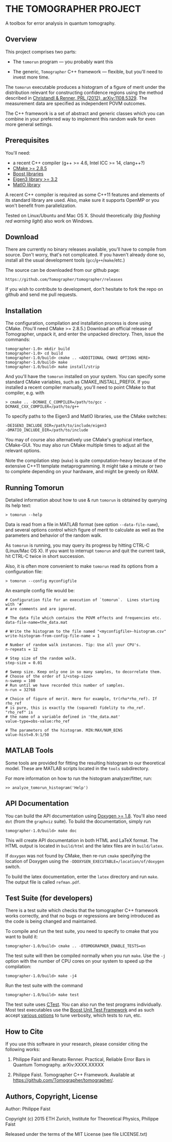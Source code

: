 
THE TOMOGRAPHER PROJECT
=======================

A toolbox for error analysis in quantum tomography.


Overview
--------

This project comprises two parts:

 * The `tomorun` program — you probably want this

 * The generic, `Tomographer` C++ framework — flexible, but you'll need to
   invest more time.

The `tomorun` executable produces a histogram of a figure of merit under the
distribution relevant for constructing confidence regions using the method
described in [Christandl & Renner, PRL (2012), arXiv:1108.5329][Christandl2012].
The measurement data are specified as independent POVM outcomes.

The C++ framework is a set of abstract and generic classes which you can combine
in your preferred way to implement this random walk for even more general
settings.

[Christandl2012]: http://arxiv.org/abs/1108.5329


Prerequisites
-------------

You'll need:

  - a recent C++ compiler (g++ >= 4.6, Intel ICC >= 14, clang++?)
  - [CMake >= 2.8.5](http://www.cmake.org/)
  - [Boost libraries](http://www.boost.org/)
  - [Eigen3 library >= 3.2](http://eigen.tuxfamily.org/)
  - [MatIO library](https://sourceforge.net/projects/matio/)

A recent C++ compiler is required as some C++11 features and elements of its
standard library are used. Also, make sure it supports OpenMP or you won't
benefit from parallelization.

Tested on Linux/Ubuntu and Mac OS X. Should theoretically (*big flashing red
warning light*) also work on Windows.


Download
--------

There are currently no binary releases available, you'll have to compile from
source. Don't worry, that's not complicated. If you haven't already done so,
install all the usual development tools (`gcc`/`g++`/`make`/etc.)

The source can be downloaded from our github page:

    https://github.com/Tomographer/tomographer/releases

If you wish to contribute to development, don't hesitate to fork the repo on
github and send me pull requests.


Installation
------------

The configuration, compilation and installation process is done using CMake.
(You'll need CMake >= 2.8.5.)  Download an official release of Tomographer,
unpack it, and enter the unpacked directory.  Then, issue the commands:

    tomographer-1.0> mkdir build
    tomographer-1.0> cd build
    tomographer-1.0/build> cmake .. <ADDITIONAL CMAKE OPTIONS HERE>
    tomographer-1.0/build> make
    tomographer-1.0/build> make install/strip

And you'll have the `tomorun` installed on your system. You can specify some
standard CMake variables, such as CMAKE_INSTALL_PREFIX.  If you installed a
recent compiler manually, you'll need to point CMake to that compiler, e.g. with

    > cmake .. -DCMAKE_C_COMPILER=/path/to/gcc -DCMAKE_CXX_COMPILER=/path/to/g++ 

To specify paths to the Eigen3 and MatIO libraries, use the CMake switches:

    -DEIGEN3_INCLUDE_DIR=/path/to/include/eigen3
    -DMATIO_INCLUDE_DIR=/path/to/include

You may of course also alternatively use CMake's graphical interface, CMake-GUI.
You may also run CMake multiple times to adjust all the relevant options.

Note the compilation step (`make`) is quite computation-heavy because of the
extensive C++11 template metaprogramming. It might take a minute or two to
complete depending on your hardware, and might be greedy on RAM.


Running Tomorun
---------------

Detailed information about how to use & run `tomorun` is obtained by querying
its help text:

    > tomorun --help

Data is read from a file in MATLAB format (see option `--data-file-name`), and
several options control which figure of merit to calculate as well as the
parameters and behavior of the random walk.

As `tomorun` is running, you may query its progress by hitting CTRL-C (Linux/Mac
OS X). If you want to interrupt `tomorun` and quit the current task, hit CTRL-C
twice in short succession.

Also, it is often more convenient to make `tomorun` read its options from a
configuration file:

    > tomorun --config myconfigfile

An example config file would be:

    # Configuration file for an execution of `tomorun`.  Lines starting with '#'
    # are comments and are ignored.
    
    # The data file which contains the POVM effects and frequencies etc.
    data-file-name=the_data.mat
    
    # Write the histogram to the file named "<myconfigfile>-histogram.csv"
    write-histogram-from-config-file-name = 1

    # Number of random walk instances. Tip: Use all your CPU's.
    n-repeats = 12

    # Step size of the random walk.
    step-size = 0.01

    # Sweep size. Keep only one in so many samples, to decorrelate them.
    # Choose of the order of 1/<step-size>
    n-sweep = 100
    # Run until we have recorded this number of samples.
    n-run = 32768

    # Choice of figure of merit. Here for example, tr(rho*rho_ref). If rho_ref
    # is pure, this is exactly the (squared) fidelity to rho_ref. "rho_ref" is
    # the name of a variable defined in 'the_data.mat'
    value-type=obs-value:rho_ref

    # The parameters of the histogram. MIN:MAX/NUM_BINS
    value-hist=0.9:1/50


MATLAB Tools
------------

Some tools are provided for fitting the resulting histogram to our theoretical
model. These are MATLAB scripts located in the `tools` subdirectory.

For more information on how to run the histogram analyzer/fitter, run:

    >> analyze_tomorun_histogram('Help')


API Documentation
-----------------

You can build the API documentation using [Doxygen >= 1.8][doxygen]. You'll also
need `dot` (from the `graphviz` suite). To build the documentation, simply run

    tomographer-1.0/build> make doc

This will create API documentation in both HTML and LaTeX format. The HTML
output is located in `build/html` and the latex files are in `build/latex`.

If `doxygen` was not found by CMake, then re-run `cmake` specifying the location
of Doxygen using the `-DDOXYGEN_EXECUTABLE=/location/of/doxygen` switch.

To build the latex documentation, enter the `latex` directory and run `make`.
The output file is called `refman.pdf`.

[doxygen]: http://www.doxygen.org/


Test Suite (for developers)
---------------------------

There is a test suite which checks that the tomographer C++ framework works
correctly, and that no bugs or regressions are being introduced as the code is
being changed and maintained.

To compile and run the test suite, you need to specify to cmake that you want to
build it:

    tomographer-1.0/build> cmake .. -DTOMOGRAPHER_ENABLE_TESTS=on

The test suite will then be compiled normally when you run `make`. Use the `-j`
option with the number of CPU cores on your system to speed up the compilation:

    tomographer-1.0/build> make -j4

Run the test suite with the command

    tomographer-1.0/build> make test

The test suite uses [CTest][ctest].  You can also run the test programs
individually.  Most test executables use the [Boost Unit Test
Framework][boost_test] and as such accept [various options][boost_test_options]
to tune verbosity, which tests to run, etc.

[ctest]: http://www.cmake.org/Wiki/CMake/Testing_With_CTest
[boost_test]: http://www.boost.org/doc/libs/1_59_0/libs/test/doc/html/index.html
[boost_test_options]: http://www.boost.org/doc/libs/1_59_0/libs/test/doc/html/boost_test/runtime_config/summary.html


How to Cite
-----------

If you use this software in your research, please consider citing the following
works:

1. Philippe Faist and Renato Renner. Practical, Reliable Error Bars in Quantum Tomography. arXiv:XXXX.XXXXX

2. Philippe Faist. Tomographer C++ Framework. Available at https://github.com/Tomographer/tomographer/.


Authors, Copyright, License
---------------------------

Author: Philippe Faist

Copyright (c) 2015 ETH Zurich, Institute for Theoretical Physics, Philippe Faist

Released under the terms of the MIT License (see file LICENSE.txt)
